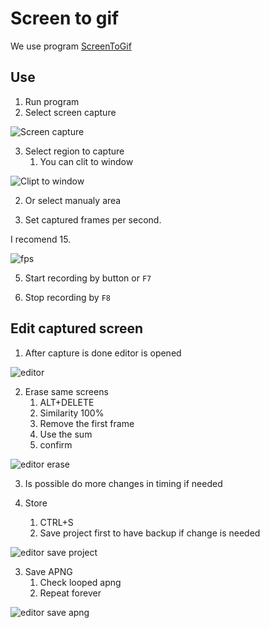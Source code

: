 # Screen to gif

We use program [ScreenToGif](https://www.screentogif.com/)

## Use

1. Run program
2. Select screen capture

![Screen capture](./../img/003.png)

3. Select region to capture
   1. You can clit to window

![Clipt to window](./../img/004.png)

   2. Or select manualy area

4. Set captured frames per second. 

I recomend 15. 

![fps](./../img/005.png)

5. Start recording by button or `F7`

6. Stop recording by `F8`

## Edit captured screen

1. After capture is done editor is opened

![editor](./../img/006.png)

2. Erase same screens
   1. ALT+DELETE
   2. Similarity 100%
   3. Remove the first frame
   4. Use the sum
   5. confirm

![editor erase](./../img/007.png)

3. Is possible do more changes in timing if needed

4. Store
   1. CTRL+S
   2. Save project first to have backup if change is needed

![editor save project](./../img/008.png)

   3. Save APNG
      1. Check looped apng
      2. Repeat forever
   
![editor save apng](./../img/009.png)